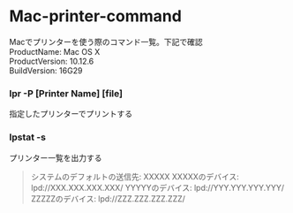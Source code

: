 # Mac-printer-command
Macでプリンターを使う際のコマンド一覧。下記で確認  
  ProductName:	Mac OS X  
  ProductVersion:	10.12.6  
  BuildVersion:	16G29  

### lpr -P [Printer Name] [file]
指定したプリンターでプリントする

### lpstat -s
プリンター一覧を出力する

>システムのデフォルトの送信先: XXXXX
>XXXXXのデバイス: lpd://XXX.XXX.XXX.XXX/
>YYYYYのデバイス: lpd://YYY.YYY.YYY.YYY/
>ZZZZZのデバイス: lpd://ZZZ.ZZZ.ZZZ.ZZZ/

